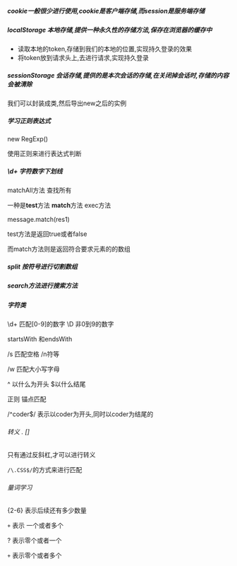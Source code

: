 ##### cookie一般很少进行使用,cookie是客户端存储,而session是服务端存储

##### localStorage 本地存储,提供一种永久性的存储方法,保存在浏览器的缓存中

- 读取本地的token,存储到我们的本地的位置,实现持久登录的效果
- 将token放到请求头上,去进行请求,实现持久登录

##### sessionStorage 会话存储,提供的是本次会话的存储,在关闭掉会话时,存储的内容会被清除

我们可以封装成类,然后导出new之后的实例

##### 学习正则表达式

new RegExp()

使用正则来进行表达式判断

##### \d+ 字符数字下划线

matchAll方法 查找所有

一种是**test**方法  **match**方法  exec方法

message.match(res1)

test方法是返回true或者false

而match方法则是返回符合要求元素的的数组

##### split 按符号进行切割数组

##### search方法进行搜索方法

##### 字符类

\d+  匹配[0-9]的数字   \D 非0到9的数字

startsWith 和endsWith

/s  匹配空格  /n符等

/w  匹配大小写字母

^ 以什么为开头 $以什么结尾

正则 锚点匹配 

/^coder$/ 表示以coder为开头,同时以coder为结尾的

###### 转义  .  []   

只有通过反斜杠,才可以进行转义 

`/\.CSS$/`的方式来进行匹配

###### 量词学习

{2-6} 表示后续还有多少数量

`+` 表示 一个或者多个

?   表示零个或者一个

`+` 表示零个或者多个